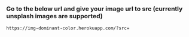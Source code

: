 ### Go to the below url and give your image url to src (currently unsplash images are supported)
`https://img-dominant-color.herokuapp.com/?src=`
